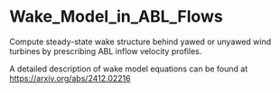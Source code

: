 # Wake_Model_in_ABL_Flows
Compute steady-state wake structure behind yawed or unyawed wind turbines by prescribing ABL inflow velocity profiles.

A detailed description of wake model equations can be found at https://arxiv.org/abs/2412.02216
